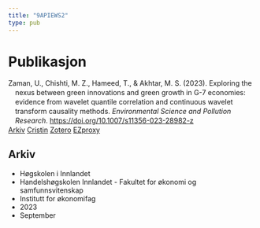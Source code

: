 ```yaml
---
title: "9APIEWS2"
type: pub
---
```

<h1>Publikasjon</h1>
<article id="csl-bib-container-9APIEWS2" class="csl-bib-container">
  <div class="csl-bib-body" style="line-height: 1.35; padding-left: 1em; text-indent:-1em;">
  <div class="csl-entry">Zaman, U., Chishti, M. Z., Hameed, T., &amp; Akhtar, M. S. (2023). Exploring the nexus between green innovations and green growth in G-7 economies: evidence from wavelet quantile correlation and continuous wavelet transform causality methods. <i>Environmental Science and Pollution Research</i>. <a href="https://doi.org/10.1007/s11356-023-28982-z">https://doi.org/10.1007/s11356-023-28982-z</a></div>
</div>
  <div class="csl-bib-buttons">
    <a href="#taxonomy-article-9APIEWS2" class="csl-bib-button">Arkiv</a>
    <a href alt="Cristin URL" class="csl-bib-button">Cristin</a>
    <a href alt="Zotero URL" class="csl-bib-button">Zotero</a>
    <a href="http://ezproxy.inn.no/login?url=https://doi.org/10.1007/s11356-023-28982-z" class="csl-bib-button">EZproxy</a>
  </div>
  <div id="csl-bib-meta-container-9APIEWS2"></div>
</article>
<div id="csl-bib-meta-9APIEWS2" class="csl-bib-meta">
  <article id="taxonomy-article-9APIEWS2" class="taxonomy-article">
    <h1>Arkiv</h1>
    <ul>
      <li>Høgskolen i Innlandet</li>
      <li>Handelshøgskolen Innlandet - Fakultet for økonomi og samfunnsvitenskap</li>
      <li>Institutt for økonomifag</li>
      <li>2023</li>
      <li>September</li>
    </ul>
  </article>
</div>
